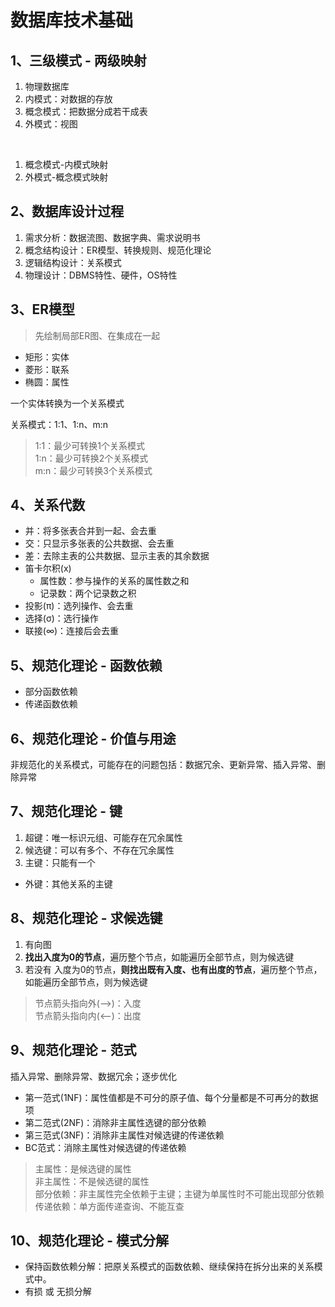 # 数据库技术基础

## 1、三级模式 - 两级映射

1. 物理数据库
2. 内模式：对数据的存放
3. 概念模式：把数据分成若干成表
4. 外模式：视图

<br>

1. 概念模式-内模式映射
2. 外模式-概念模式映射

## 2、数据库设计过程

1. 需求分析：数据流图、数据字典、需求说明书
2. 概念结构设计：ER模型、转换规则、规范化理论
3. 逻辑结构设计：关系模式
4. 物理设计：DBMS特性、硬件，OS特性

## 3、ER模型
>先绘制局部ER图、在集成在一起
- 矩形：实体
- 菱形：联系
- 椭圆：属性

一个实体转换为一个关系模式

关系模式：1:1、1:n、m:n

> 1:1：最少可转换1个关系模式<br>
> 1:n：最少可转换2个关系模式<br>
> m:n：最少可转换3个关系模式<br>

## 4、关系代数

- 并：将多张表合并到一起、会去重
- 交：只显示多张表的公共数据、会去重
- 差：去除主表的公共数据、显示主表的其余数据
- 笛卡尔积(x)
  - 属性数：参与操作的关系的属性数之和
  - 记录数：两个记录数之积
- 投影(π)：选列操作、会去重
- 选择(σ)：选行操作
- 联接(∞)：连接后会去重

## 5、规范化理论 - 函数依赖

- 部分函数依赖
- 传递函数依赖

## 6、规范化理论 - 价值与用途
非规范化的关系模式，可能存在的问题包括：数据冗余、更新异常、插入异常、删除异常

## 7、规范化理论 - 键

1. 超键：唯一标识元组、可能存在冗余属性
2. 候选键：可以有多个、不存在冗余属性
3. 主键：只能有一个

- 外键：其他关系的主键

## 8、规范化理论 - 求候选键
1. 有向图
2. **找出入度为0的节点**，遍历整个节点，如能遍历全部节点，则为候选键
3. 若没有 入度为0的节点，**则找出既有入度、也有出度的节点**，遍历整个节点，如能遍历全部节点，则为候选键

> 节点箭头指向外(—>)：入度<br>
> 节点箭头指向内(<—)：出度

## 9、规范化理论 - 范式
插入异常、删除异常、数据冗余；逐步优化

- 第一范式(1NF)：属性值都是不可分的原子值、每个分量都是不可再分的数据项
- 第二范式(2NF)：消除非主属性选键的部分依赖
- 第三范式(3NF)：消除非主属性对候选键的传递依赖
- BC范式：消除主属性对候选键的传递依赖

> 主属性：是候选键的属性<br>
> 非主属性：不是候选键的属性<br>
> 部分依赖：非主属性完全依赖于主键；主键为单属性时不可能出现部分依赖<br>
> 传递依赖：单方面传递查询、不能互查

## 10、规范化理论 - 模式分解

- 保持函数依赖分解：把原关系模式的函数依赖、继续保持在拆分出来的关系模式中。
- 有损 或 无损分解